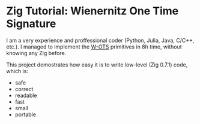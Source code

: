 Zig Tutorial: Wienernitz One Time Signature
===========================================

I am a very experience and proffessional coder (Python, Julia, Java, C/C++, etc.).
I managed to implement the [W-OTS](https://medium.com/asecuritysite-when-bob-met-alice/w-otss-the-problem-sleepwalking-into-a-broken-world-of-trust-7a6e027d1d9f) primitives
in 8h time, without knowing any Zig before.

This project demostrates how easy it is to write low-level (Zig 0.7.1) code, which is:

- safe
- correct
- readable
- fast
- small
- portable
